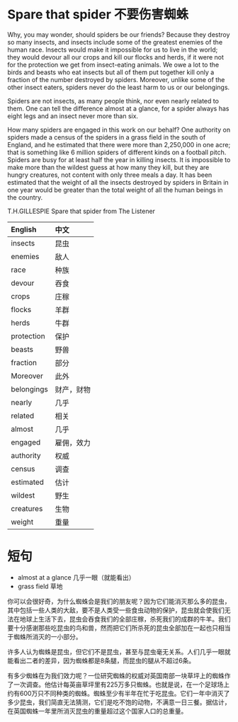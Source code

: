 # Spare that spider 不要伤害蜘蛛

Why, you may wonder, should spiders be our friends? Because they destroy so many insects, and insects include some of the greatest enemies of the human race. Insects would make it impossible for us to live in the world; they would devour all our crops and kill our flocks and herds, if it were not for the protection we get from insect-eating animals. We owe a lot to the birds and beasts who eat insects but all of them put together kill only a fraction of the number destroyed by spiders. Moreover, unlike some of the other insect eaters, spiders never do the least harm to us or our belongings.

Spiders are not insects, as many people think, nor even nearly related to them. One can tell the difference almost at a glance, for a spider always has eight legs and an insect never more than six.

How many spiders are engaged in this work on our behalf? One authority on spiders made a census of the spiders in a grass field in the south of England, and he estimated that there were more than 2,250,000 in one acre; that is something like 6 million spiders of different kinds on a football pitch. Spiders are busy for at least half the year in killing insects. It is impossible to make more than the wildest guess at how many they kill, but they are hungry creatures, not content with only three meals a day. It has been estimated that the weight of all the insects destroyed by spiders in Britain in one year would be greater than the total weight of all the human beings in the country.

T.H.GILLESPIE Spare that spider from The Listener

|English|中文|
|:--|:--|
|insects|昆虫|
|enemies|敌人|
|race|种族|
|devour|吞食|
|crops|庄稼|
|flocks|羊群|
|herds|牛群|
|protection|保护|
|beasts|野兽|
|fraction|部分|
|Moreover|此外|
|belongings|财产，财物|
|nearly|几乎|
|related|相关|
|almost|几乎|
|engaged|雇佣，效力|
|authority|权威|
|census|调查|
|estimated|估计|
|wildest|野生|
|creatures|生物|
|weight|重量|

# 短句
* almost at a glance 几乎一眼（就能看出）
* grass field 草地

你可以会很好奇，为什么蜘蛛会是我们的朋友呢？因为它们能消灭那么多的昆虫，其中包括一些人类的大敌，要不是人类受一些食虫动物的保护，昆虫就会使我们无法在地球上生活下去，昆虫会吞食我们的全部庄稼，杀死我们的成群的牛羊。我们要十分感谢那些吃昆虫的鸟和兽，然而把它们所杀死的昆虫全部加在一起也只相当于蜘蛛所消灭的一小部分。

许多人认为蜘蛛是昆虫，但它们不是昆虫，甚至与昆虫毫无关系。人们几乎一眼就能看出二者的差异，因为蜘蛛都是8条腿，而昆虫的腿从不超过6条。

有多少蜘蛛在为我们效力呢？一位研究蜘蛛的权威对英国南部一块草坪上的蜘蛛作了一次调查。他估计每英亩草坪里有225万多只蜘蛛。也就是说，在一个足球场上约有600万只不同种类的蜘蛛。蜘蛛至少有半年在忙于吃昆虫。它们一年中消灭了多少昆虫，我们简直无法猜测，它们是吃不饱的动物，不满意一日三餐。据估计，在英国蜘蛛一年里所消灭昆虫的重量超过这个国家人口的总重量。